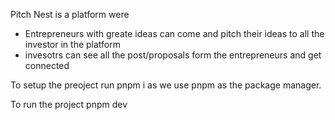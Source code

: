 Pitch Nest is a platform were

- Entrepreneurs with greate ideas can come and pitch their ideas to all the investor in the platform
- invesotrs can see all the post/proposals form the entrepreneurs and get connected

To setup the preoject run
pnpm i
as we use pnpm as the package manager.

To run the project
pnpm dev
